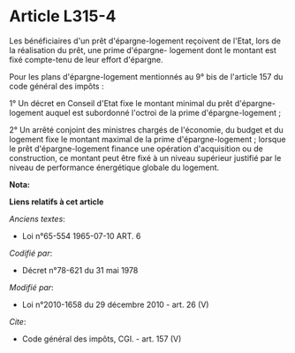 # Article L315-4

Les bénéficiaires d'un prêt d'épargne-logement reçoivent de l'Etat, lors de la réalisation du prêt, une prime d'épargne-
logement dont le montant est fixé compte-tenu de leur effort d'épargne. 

Pour les plans d'épargne-logement mentionnés au 9° bis de l'article 157 du code général des impôts : 

1° Un décret en Conseil d'Etat fixe le montant minimal du prêt d'épargne-logement auquel est subordonné l'octroi de la prime
d'épargne-logement ; 

2° Un arrêté conjoint des ministres chargés de l'économie, du budget et du logement fixe le montant maximal de la prime
d'épargne-logement ; lorsque le prêt d'épargne-logement finance une opération d'acquisition ou de construction, ce montant
peut être fixé à un niveau supérieur justifié par le niveau de performance énergétique globale du logement.

**Nota:**



**Liens relatifs à cet article**

_Anciens textes_:

  - Loi n°65-554 1965-07-10 ART. 6

_Codifié par_:

  - Décret n°78-621 du 31 mai 1978

_Modifié par_:

  - Loi n°2010-1658 du 29 décembre 2010 - art. 26 (V)

_Cite_:

  - Code général des impôts, CGI. - art. 157 (V)

